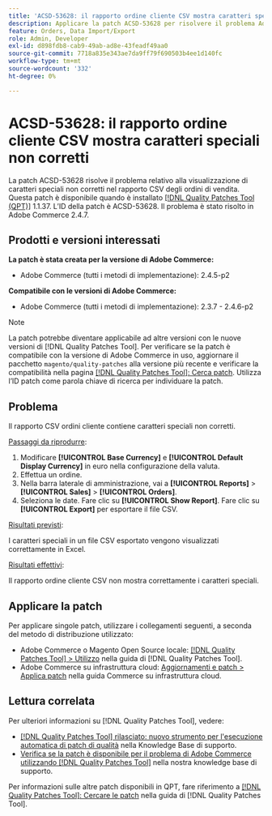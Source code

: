 ```yaml
---
title: 'ACSD-53628: il rapporto ordine cliente CSV mostra caratteri speciali non corretti'
description: Applicare la patch ACSD-53628 per risolvere il problema Adobe Commerce relativo alla visualizzazione di caratteri speciali non corretti nel rapporto ordine cliente CSV.
feature: Orders, Data Import/Export
role: Admin, Developer
exl-id: d898fdb8-cab9-49ab-ad8e-43feadf49aa0
source-git-commit: 7718a835e343ae7da9ff79f690503b4ee1d140fc
workflow-type: tm+mt
source-wordcount: '332'
ht-degree: 0%

---
```


# ACSD-53628: il rapporto ordine cliente CSV mostra caratteri speciali non corretti

La patch ACSD-53628 risolve il problema relativo alla visualizzazione di caratteri speciali non corretti nel rapporto CSV degli ordini di vendita. Questa patch è disponibile quando è installato [[!DNL Quality Patches Tool (QPT)]](/help/announcements/adobe-commerce-announcements/magento-quality-patches-released-new-tool-to-self-serve-quality-patches.md) 1.1.37. L’ID della patch è ACSD-53628. Il problema è stato risolto in Adobe Commerce 2.4.7.

## Prodotti e versioni interessati

**La patch è stata creata per la versione di Adobe Commerce:**

* Adobe Commerce (tutti i metodi di implementazione): 2.4.5-p2

**Compatibile con le versioni di Adobe Commerce:**

* Adobe Commerce (tutti i metodi di implementazione): 2.3.7 - 2.4.6-p2

>[!NOTE]
>
>La patch potrebbe diventare applicabile ad altre versioni con le nuove versioni di [!DNL Quality Patches Tool]. Per verificare se la patch è compatibile con la versione di Adobe Commerce in uso, aggiornare il pacchetto `magento/quality-patches` alla versione più recente e verificare la compatibilità nella pagina [[!DNL Quality Patches Tool]: Cerca patch](https://experienceleague.adobe.com/tools/commerce-quality-patches/index.html). Utilizza l’ID patch come parola chiave di ricerca per individuare la patch.

## Problema

Il rapporto CSV ordini cliente contiene caratteri speciali non corretti.

<u>Passaggi da riprodurre</u>:

1. Modificare **[!UICONTROL Base Currency]** e **[!UICONTROL Default Display Currency]** in euro nella configurazione della valuta.
1. Effettua un ordine.
1. Nella barra laterale di amministrazione, vai a **[!UICONTROL Reports]** > **[!UICONTROL Sales]** > **[!UICONTROL Orders]**.
1. Seleziona le date. Fare clic su **[!UICONTROL Show Report]**. Fare clic su **[!UICONTROL Export]** per esportare il file CSV.

<u>Risultati previsti</u>:

I caratteri speciali in un file CSV esportato vengono visualizzati correttamente in Excel.

<u>Risultati effettivi</u>:

Il rapporto ordine cliente CSV non mostra correttamente i caratteri speciali.


## Applicare la patch

Per applicare singole patch, utilizzare i collegamenti seguenti, a seconda del metodo di distribuzione utilizzato:

* Adobe Commerce o Magento Open Source locale: [[!DNL Quality Patches Tool] > Utilizzo](https://experienceleague.adobe.com/docs/commerce-operations/tools/quality-patches-tool/usage.html) nella guida di [!DNL Quality Patches Tool].
* Adobe Commerce su infrastruttura cloud: [Aggiornamenti e patch > Applica patch](https://experienceleague.adobe.com/docs/commerce-cloud-service/user-guide/develop/upgrade/apply-patches.html) nella guida Commerce su infrastruttura cloud.

## Lettura correlata

Per ulteriori informazioni su [!DNL Quality Patches Tool], vedere:

* [[!DNL Quality Patches Tool] rilasciato: nuovo strumento per l&#39;esecuzione automatica di patch di qualità](/help/announcements/adobe-commerce-announcements/magento-quality-patches-released-new-tool-to-self-serve-quality-patches.md) nella Knowledge Base di supporto.
* [Verifica se la patch è disponibile per il problema di Adobe Commerce utilizzando  [!DNL Quality Patches Tool]](/help/support-tools/patches-available-in-qpt-tool/check-patch-for-magento-issue-with-magento-quality-patches.md) nella nostra knowledge base di supporto.

Per informazioni sulle altre patch disponibili in QPT, fare riferimento a [[!DNL Quality Patches Tool]: Cercare le patch](https://experienceleague.adobe.com/tools/commerce-quality-patches/index.html) nella guida di [!DNL Quality Patches Tool].
